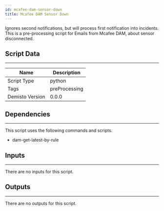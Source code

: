 ```yaml
---
id: mcafee-dam-sensor-down
title: Mcafee DAM Sensor Down
---
```


Ignores second notifications, but will process first notification into incidents. This is a pre-processing script for Emails from Mcafee DAM, about sensor disconnected.


## Script Data
---

| **Name** | **Description** |
| --- | --- |
| Script Type | python |
| Tags | preProcessing |
| Demisto Version | 0.0.0 |

## Dependencies
---
This script uses the following commands and scripts.
* dam-get-latest-by-rule

## Inputs
---
There are no inputs for this script.

## Outputs
---
There are no outputs for this script.
